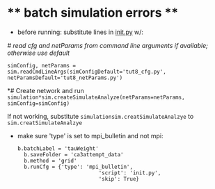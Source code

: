 # ** batch simulation errors **

- before running: substitute lines in [init.py](http://init.py) w/: 

*# read cfg and netParams from command line arguments if available; otherwise use default*

`simConfig, netParams = sim.readCmdLineArgs(simConfigDefault='tut8_cfg.py', netParamsDefault='tut8_netParams.py')`

*# Create network and run `simulation*sim.createSimulateAnalyze(netParams=netParams, simConfig=simConfig)`

If not working, substitute  `simulationsim.creatSimulateAnalzye` to `sim.creatSimulateAnalzye`

- make sure 'type' is set to mpi_bulletin and not mpi:

      b.batchLabel = 'tauWeight'
        b.saveFolder = 'ca3attempt_data'
        b.method = 'grid'
        b.runCfg = {'type': 'mpi_bulletin',
                                'script': 'init.py',
                                'skip': True}